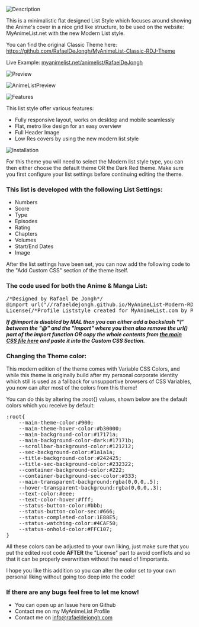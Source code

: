 ![Description](http://files.gamebanana.com/bitpit/description_e1c38.png)

This is a minimalistic flat designed List Style which focuses around showing the Anime's cover in a nice grid like structure, to be used on the website: MyAnimeList.net with the new Modern List style. 

You can find the original Classic Theme here: https://github.com/RafaelDeJongh/MyAnimeList-Classic-RDJ-Theme

Live Example: [myanimelist.net/animelist/RafaelDeJongh](https://myanimelist.net/animelist/RafaelDeJongh)

![Preview](http://files.gamebanana.com/bitpit/preview_67ec1.png)

![AnimeListPreview](https://files.gamebanana.com/bitpit/modern-mal-rdj-theme.jpg)

![Features](http://files.gamebanana.com/bitpit/features_38a9e.png)

This list style offer various features:

- Fully responsive layout, works on desktop and mobile seamlessly 
- Flat, metro like design for an easy overview
- Full Header Image
- Low Res covers by using the new modern list style

![Installation](http://files.gamebanana.com/bitpit/installation_b6439.png)

For this theme you will need to select the Modern list style type, you can then either choose the default theme OR the Dark Red theme. Make sure you first configure your list settings before continuing editing the theme.

### This list is developed with the following List Settings:

- Numbers
- Score
- Type
- Episodes
- Rating
- Chapters
- Volumes
- Start/End Dates
- Image

After the list settings have been set, you can now add the following code to the "Add Custom CSS" section of the theme itself. 

### The code used for both the Anime & Manga List:

<pre>/*Designed by Rafael De Jongh*/
@import url("//rafaeldejongh.github.io/MyAnimeList-Modern-RDJ-Theme/MAL-RDJ-Theme.css");
License{/*Profile Liststyle created for MyAnimeList.com by Rafael De Jongh - https://github.com/RafaelDeJongh//MyAnimeList-Modern-RDJ-Theme*/}</pre>

***If @import is disabled by MAL then you can either add a backslash "&#092;" between the "@" and the "import" where you then also remove the url() part of the import function OR copy the whole contents from [the main CSS file here](https://rafaeldejongh.github.io/MyAnimeList-Modern-RDJ-Theme/MAL-RDJ-Theme.css) and paste it into the Custom CSS Section.***

### Changing the Theme color:

This modern edition of the theme comes with Variable CSS Colors, and while this theme is originally build after my personal corporate identity which still is used as a fallback for unsupportive browsers of CSS Variables, you now can alter most of the colors from this theme!

You can do this by altering the :root{} values, shown below are the default colors which you receive by default:

<pre>
:root{
	--main-theme-color:#900;
	--main-theme-hover-color:#b30000;
	--main-background-color:#17171a;
	--main-background-color-dark:#17171b;
	--scrollbar-background-color:#121212;
	--sec-background-color:#1a1a1a;
	--title-background-color:#242425;
	--title-sec-background-color:#232322;
	--container-background-color:#222;
	--container-background-sec-color:#333;
	--main-transparent-background:rgba(0,0,0,.5);
	--hover-transparent-background:rgba(0,0,0,.3);
	--text-color:#eee;
	--text-color-hover:#fff;
	--status-button-color:#bbb;
	--status-button-color-sec:#666;
	--status-completed-color:1E88E5;
	--status-watching-color:#4CAF50;
	--status-onhold-color:#FFC107;
}
</pre>

All these colors can be adjusted to your own liking, just make sure that you put the edited root code **AFTER** the "License" part to avoid conflicts and so that it can be properly overwritten without the need of !importants.

I hope you like this addition so you can alter the color set to your own personal liking without going too deep into the code!

### If there are any bugs feel free to let me know!

- You can open up an Issue here on Github
- Contact me on my MyAnimeList Profile
- Contact me on info@rafaeldejongh.com
